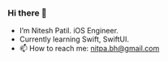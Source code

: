 ### Hi there 👋
- I’m Nitesh Patil. iOS Engineer.
- Currently learning Swift, SwiftUI.
- 📫 How to reach me: nitpa.bh@gmail.com
